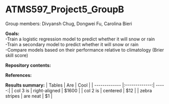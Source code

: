 # ATMS597_Project5_GroupB 
Group members: Divyansh Chug, Dongwei Fu, Carolina Bieri <br>

<b>Goals:</b> <br>
-Train a logistic regression model to predict whether it will snow or rain <br>
-Train a secondary model to predict whether it will snow or rain <br>
-Compare models based on their performance relative to climatology (Brier skill score) <br>

<b>Repository contents:</b><br>

<b>References:</b></br>

<b>Results summary:</b>
| Tables        | Are           | Cool  |
| ------------- |:-------------:| -----:|
| col 3 is      | right-aligned | $1600 |
| col 2 is      | centered      |   $12 |
| zebra stripes | are neat      |    $1 |
